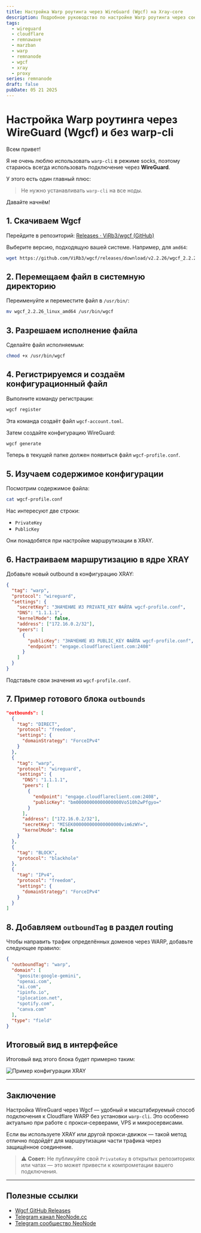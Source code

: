 ```yaml
---
title: Настройка Warp роутинга через WireGuard (Wgcf) на Xray-core
description: Подробное руководство по настройке Warp роутинга через соединение WireGuard с помощью Wgcf вместо warp-cli. Подходит для VPS, нод, прокси и маршрутизации трафика через Cloudflare WARP.
tags:
  - wireguard
  - cloudflare
  - remnawave
  - marzban
  - warp
  - remnanode
  - wgcf
  - xray
  - proxy
series: remnanode
draft: false
pubDate: 05 21 2025
---
```


# Настройка Warp роутинга через WireGuard (Wgcf) и без warp-cli

Всем привет!

Я не очень люблю использовать `warp-cli` в режиме socks, поэтому стараюсь всегда использовать подключение через **WireGuard**.

У этого есть один главный плюс:  
> Не нужно устанавливать `warp-cli` на все ноды.

Давайте начнём!

## 1. Скачиваем Wgcf

Перейдите в репозиторий: [Releases · ViRb3/wgcf (GitHub)](https://github.com/ViRb3/wgcf/releases)

Выберите версию, подходящую вашей системе. Например, для `amd64`:

```bash
wget https://github.com/ViRb3/wgcf/releases/download/v2.2.26/wgcf_2.2.26_linux_amd64
```

## 2. Перемещаем файл в системную директорию

Переименуйте и переместите файл в `/usr/bin/`:

```bash
mv wgcf_2.2.26_linux_amd64 /usr/bin/wgcf
```

## 3. Разрешаем исполнение файла

Сделайте файл исполняемым:

```bash
chmod +x /usr/bin/wgcf
```

## 4. Регистрируемся и создаём конфигурационный файл

Выполните команду регистрации:

```bash
wgcf register
```

Эта команда создаёт файл `wgcf-account.toml`.

Затем создайте конфигурацию WireGuard:

```bash
wgcf generate
```

Теперь в текущей папке должен появиться файл `wgcf-profile.conf`.

## 5. Изучаем содержимое конфигурации

Посмотрим содержимое файла:

```bash
cat wgcf-profile.conf
```

Нас интересуют две строки:
- `PrivateKey`
- `PublicKey`

Они понадобятся при настройке маршрутизации в XRAY.

## 6. Настраиваем маршрутизацию в ядре XRAY

Добавьте новый outbound в конфигурацию XRAY:

```json
{
  "tag": "warp",
  "protocol": "wireguard",
  "settings": {
    "secretKey": "ЗНАЧЕНИЕ ИЗ PRIVATE_KEY ФАЙЛА wgcf-profile.conf",
    "DNS": "1.1.1.1",
    "kernelMode": false,
    "address": ["172.16.0.2/32"],
    "peers": [
      {
        "publicKey": "ЗНАЧЕНИЕ ИЗ PUBLIC_KEY ФАЙЛА wgcf-profile.conf",
        "endpoint": "engage.cloudflareclient.com:2408"
      }
    ]
  }
}
```

Подставьте свои значения из `wgcf-profile.conf`.

## 7. Пример готового блока `outbounds`

```json
"outbounds": [
  {
    "tag": "DIRECT",
    "protocol": "freedom",
    "settings": {
      "domainStrategy": "ForceIPv4"
    }
  },
  {
    "tag": "warp",
    "protocol": "wireguard",
    "settings": {
      "DNS": "1.1.1.1",
      "peers": [
        {
          "endpoint": "engage.cloudflareclient.com:2408",
          "publicKey": "bm00000000000000000Vo510h2wPfgyo="
        }
      ],
      "address": ["172.16.0.2/32"],
      "secretKey": "MISEK000000000000000000vim6zWY=",
      "kernelMode": false
    }
  },
  {
    "tag": "BLOCK",
    "protocol": "blackhole"
  },
  {
    "tag": "IPv4",
    "protocol": "freedom",
    "settings": {
      "domainStrategy": "ForceIPv4"
    }
  }
]
```

## 8. Добавляем `outboundTag` в раздел routing

Чтобы направить трафик определённых доменов через WARP, добавьте следующее правило:

```json
{
  "outboundTag": "warp",
  "domain": [
    "geosite:google-gemini",
    "openai.com",
    "ai.com",
    "ipinfo.io",
    "iplocation.net",
    "spotify.com",
    "canva.com"
  ],
  "type": "field"
}
```

## Итоговый вид в интерфейсе

Итоговый вид этого блока будет примерно таким:

![Пример конфигурации XRAY](https://openode.xyz/uploads/monthly_2025_05/image.png.93b56aab8af6f30d7b0ba327c3c2e533.png)

---

## Заключение

Настройка WireGuard через Wgcf — удобный и масштабируемый способ подключения к Cloudflare WARP без установки `warp-cli`. Это особенно актуально при работе с прокси-серверами, VPS и микросервисами.

Если вы используете XRAY или другой прокси-движок — такой метод отлично подойдёт для маршрутизации части трафика через защищённое соединение.

> ⚠️ **Совет:** Не публикуйте свой `PrivateKey` в открытых репозиториях или чатах — это может привести к компрометации вашего подключения.

---

## Полезные ссылки

- [Wgcf GitHub Releases](https://github.com/ViRb3/wgcf/releases)
- [Telegram канал NeoNode.cc](https://t.me/neonode_cc)
- [Telegram сообщество NeoNode](https://t.me/+cFdHT8DiMUA2MWVi)


